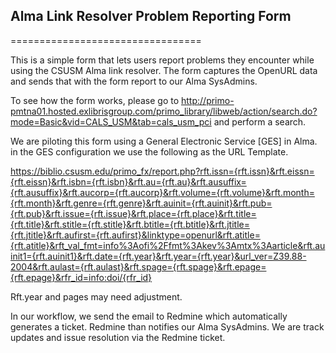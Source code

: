 ## Alma Link Resolver Problem Reporting Form
=================================

This is a simple form that lets users report problems they encounter while using the CSUSM Alma link resolver. The form captures the OpenURL data and sends that with the form report to our Alma SysAdmins.

To see how the form works, please go to http://primo-pmtna01.hosted.exlibrisgroup.com/primo_library/libweb/action/search.do?mode=Basic&vid=CALS_USM&tab=cals_usm_pci and perform a search.

We are piloting this form using a General Electronic Service [GES] in Alma. in the GES configuration we use the following as the URL Template.

https://biblio.csusm.edu/primo_fx/report.php?rft.issn={rft.issn}&rft.eissn={rft.eissn}&rft.isbn={rft.isbn}&rft.au={rft.au}&rft.ausuffix={rft.ausuffix}&rft.aucorp={rft.aucorp}&rft.volume={rft.volume}&rft.month={rft.month}&rft.genre={rft.genre}&rft.auinit={rft.auinit}&rft.pub={rft.pub}&rft.issue={rft.issue}&rft.place={rft.place}&rft.title={rft.title}&rft.stitle={rft.stitle}&rft.btitle={rft.btitle}&rft.jtitle={rft.jtitle}&rft.aufirst={rft.aufirst}&linktype=openurl&rft.atitle={rft.atitle}&rft_val_fmt=info%3Aofi%2Ffmt%3Akev%3Amtx%3Aarticle&rft.auinit1={rft.auinit1}&rft.date={rft.year}&rft.year={rft.year}&url_ver=Z39.88-2004&rft.aulast={rft.aulast}&rft.spage={rft.spage}&rft.epage={rft.epage}&rfr_id=info:doi/{rfr_id}

Rft.year and pages may need adjustment.

In our workflow, we send the email to Redmine which automatically generates a ticket. Redmine than notifies our Alma SysAdmins. We are track updates and issue resolution via the Redmine ticket.
